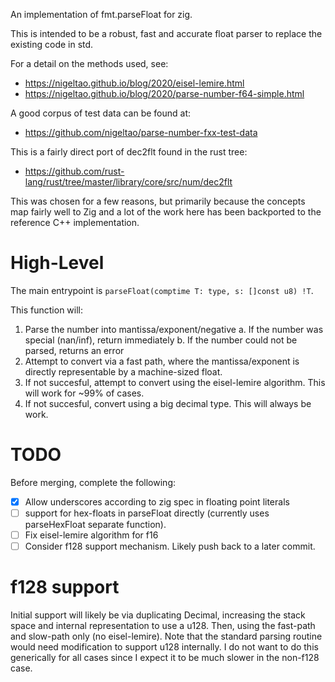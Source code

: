 An implementation of fmt.parseFloat for zig.

This is intended to be a robust, fast and accurate float parser to replace the
existing code in std.

For a detail on the methods used, see:
 - https://nigeltao.github.io/blog/2020/eisel-lemire.html
 - https://nigeltao.github.io/blog/2020/parse-number-f64-simple.html

A good corpus of test data can be found at:
 - https://github.com/nigeltao/parse-number-fxx-test-data

This is a fairly direct port of dec2flt found in the rust tree:
 - https://github.com/rust-lang/rust/tree/master/library/core/src/num/dec2flt

This was chosen for a few reasons, but primarily because the concepts map fairly
well to Zig and a lot of the work here has been backported to the reference C++
implementation.

# High-Level

The main entrypoint is `parseFloat(comptime T: type, s: []const u8) !T`.

This function will:
 1. Parse the number into mantissa/exponent/negative
    a. If the number was special (nan/inf), return immediately
    b. If the number could not be parsed, returns an error
 2. Attempt to convert via a fast path, where the mantissa/exponent is directly
    representable by a machine-sized float.
 3. If not succesful, attempt to convert using the eisel-lemire algorithm.
    This will work for ~99% of cases.
 4. If not succesful, convert using a big decimal type. This will always be
    work.

# TODO

Before merging, complete the following:

 - [x] Allow underscores according to zig spec in floating point literals
 - [ ] support for hex-floats in parseFloat directly (currently uses
   parseHexFloat separate function).
 - [ ] Fix eisel-lemire algorithm for f16
 - [ ] Consider f128 support mechanism. Likely push back to a later commit.

# f128 support

Initial support will likely be via duplicating Decimal, increasing the stack
space and internal representation to use a u128. Then, using the fast-path and
slow-path only (no eisel-lemire). Note that the standard parsing routine would
need modification to support u128 internally. I do not want to do this
generically for all cases since I expect it to be much slower in the non-f128
case.
